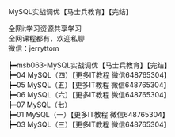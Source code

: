 MySQL实战调优【马士兵教育】【完结】

全网it学习资源共享学习<br>全网课程都有，欢迎私聊<br>微信：jerryttom<br>

┣━msb063-MySQL实战调优【马士兵教育】【完结】<br> ┣━04 MySQL（四）【更多IT教程 微信648765304】<br> ┣━05 MySQL（五）【更多IT教程 微信648765304】<br> ┣━06 MySQL（六）【更多IT教程 微信648765304】<br> ┣━07 MySQL（七）<br> ┣━01 MySQL（一）【更多IT教程 微信648765304】<br> ┣━03 MySQL（三）【更多IT教程 微信648765304】